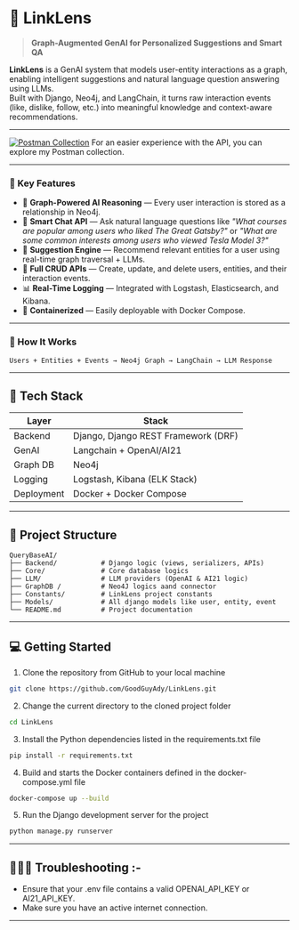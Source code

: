 # 🔗 LinkLens 

> **Graph-Augmented GenAI for Personalized Suggestions and Smart QA**

**LinkLens** is a GenAI system that models user-entity interactions as a graph, enabling intelligent suggestions and natural language question answering using LLMs.  
Built with Django, Neo4j, and LangChain, it turns raw interaction events (like, dislike, follow, etc.) into meaningful knowledge and context-aware recommendations.

---

[![Postman Collection](https://img.shields.io/badge/Postman-Collection-a)](https://www.postman.com/blue-station-79898/workspace/linklens)
For an easier experience with the API, you can explore my Postman collection.

---

### 📌 Key Features

- 🧠 **Graph-Powered AI Reasoning** — Every user interaction is stored as a relationship in Neo4j.
- 💬 **Smart Chat API** — Ask natural language questions like _"What courses are popular among users who liked The Great Gatsby?"_ or _"What are some common interests among users who viewed Tesla Model 3?"_
- 🎯 **Suggestion Engine** — Recommend relevant entities for a user using real-time graph traversal + LLMs.
- 👤 **Full CRUD APIs** — Create, update, and delete users, entities, and their interaction events.
- 📊 **Real-Time Logging** — Integrated with Logstash, Elasticsearch, and Kibana.
- 🐳 **Containerized** — Easily deployable with Docker Compose.

---

### 🧠 How It Works

```plaintext
Users + Entities + Events → Neo4j Graph → LangChain → LLM Response
```

---

## 🔧 Tech Stack

| Layer           | Stack                                  |
|-----------------|----------------------------------------|
| Backend         | Django, Django REST Framework (DRF)    |
| GenAI           | Langchain + OpenAI/AI21                |
| Graph DB        | Neo4j                                  |
| Logging         | Logstash, Kibana (ELK Stack)           |
| Deployment      |	Docker + Docker Compose                |

---

## 📁 Project Structure

```
QueryBaseAI/
├── Backend/           # Django logic (views, serializers, APIs)
├── Core/              # Core database logics
├── LLM/               # LLM providers (OpenAI & AI21 logic)
├── GraphDB /          # Neo4J logics aand connector
├── Constants/         # LinkLens project constants
├── Models/            # All django models like user, entity, event
└── README.md          # Project documentation
```

---

## 💻 Getting Started

1. Clone the repository from GitHub to your local machine
```bash
git clone https://github.com/GoodGuyAdy/LinkLens.git
```
2. Change the current directory to the cloned project folder
```bash
cd LinkLens
```
3. Install the Python dependencies listed in the requirements.txt file
```bash
pip install -r requirements.txt
```
4. Build and starts the Docker containers defined in the docker-compose.yml file
```bash
docker-compose up --build
```
5. Run the Django development server for the project
```bash
python manage.py runserver
```

---

## 🧑🏻‍🔧 Troubleshooting :-
 
 - Ensure that your .env file contains a valid OPENAI_API_KEY or AI21_API_KEY.
 - Make sure you have an active internet connection.

---
